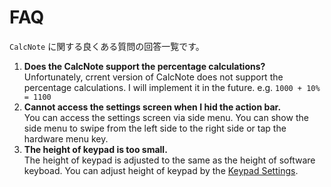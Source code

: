 # FAQ
`CalcNote` に関する良くある質問の回答一覧です。

1. **Does the CalcNote support the percentage calculations?**  
Unfortunately, crrent version of CalcNote does not support the percentage calculations. I will implement it in the future. e.g. `1000 + 10% = 1100`
2. **Cannot access the settings screen when I hid the action bar.**  
You can access the settings screen via side menu. You can show the side menu to swipe from the left side to the right side or tap the hardware menu key.
3. **The height of keypad is too small.**  
The height of keypad is adjusted to the same as the height of software keyboad. You can adjust height of keypad by the [Keypad Settings](settings.md).
